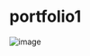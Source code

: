 # portfolio1
![image](https://github.com/user-attachments/assets/888b48e8-29d5-4f07-abfa-37f289e57438)
